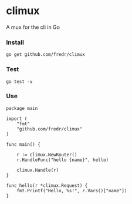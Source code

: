 climux
======

A mux for the cli in Go


### Install
    go get github.com/fredr/climux
    
### Test
    go test -v

### Use
```
package main

import (
	"fmt"
	"github.com/fredr/climux"
)

func main() {

	r := climux.NewRouter()
	r.HandleFunc("hello {name}", hello)

	climux.Handle(r)
}

func hello(r *climux.Request) {
	fmt.Printf("Hello, %s!", r.Vars()["name"])
}

```
